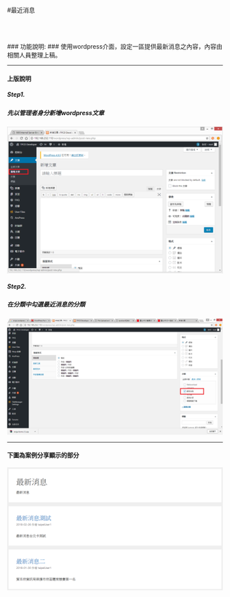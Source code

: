 #最近消息

</br>
</br>
</br>
###   功能說明:
### 使用wordpress介面，設定一區提供最新消息之內容，內容由相關人員整理上稿。


**********************************


####  上版說明

##### Step1.
#####    先以管理者身分新增wordpress文章
![新增文章](addPaper.png)

##### Step2.
#####    在分類中勾選最近消息的分類
![新增文章](addPaper2.png)


***********************************
#### 下圖為案例分享顯示的部分

![最新消息](news.png)
